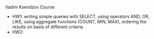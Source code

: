 Vadim Ksendzov Course
- HW1: writing simple queries with SELECT, using operators AND, OR, LIKE, using aggregate functions (COUNT, MIN, MAX), ordering the results on basis of different criteria
- HW2:

